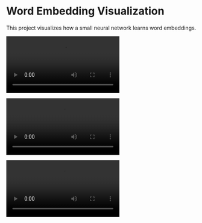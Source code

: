 # Word Embedding Visualization

This project visualizes how a small neural network learns word embeddings.

![](video_no_background.mp4)

![](video_1.mp4)

![](video_2.mp4)

